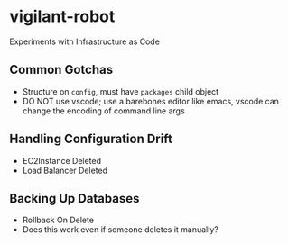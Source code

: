 # vigilant-robot
Experiments with Infrastructure as Code

## Common Gotchas

- Structure on `config`, must have `packages` child object
- DO NOT use vscode; use a barebones editor like emacs, vscode can change the encoding of command line args

## Handling Configuration Drift

- EC2Instance Deleted
- Load Balancer Deleted

## Backing Up Databases

- Rollback On Delete
- Does this work even if someone deletes it manually?
